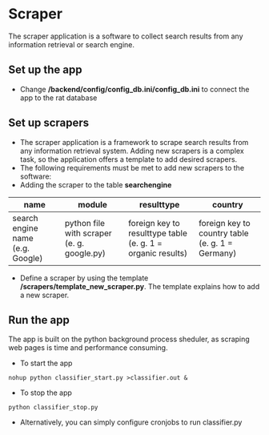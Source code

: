 # Scraper
The scraper application is a software to collect search results from any information retrieval or search engine. 

## Set up the app

- Change **/backend/config/config_db.ini/config_db.ini** to connect the app to the rat database

## Set up scrapers

- The scraper application is a framework to scrape search results from any information retrieval system. Adding new scrapers is a complex task, so the application offers a template to add desired scrapers.
- The following requirements must be met to add new scrapers to the software:
- Adding the scraper to the table **searchengine**
  
| name               | module                   | resulttype                      | country                      |
|--------------------|--------------------------|---------------------------------|------------------------------|
| search engine name<br/>(e.g. Google) | python file with scraper<br/>(e. g. google.py) | foreign key to resulttype table<br/>(e. g. 1 = organic results) | foreign key to country table<br/>(e. g. 1 = Germany) |

- Define a scraper by using the template **/scrapers/template_new_scraper.py**. The template explains how to add a new scraper.

## Run the app

The app is built on the python background process sheduler, as scraping web pages is time and performance consuming.

- To start the app
```
nohup python classifier_start.py >classifier.out &
```

- To stop the app
```
python classifier_stop.py
```

- Alternatively, you can simply configure cronjobs to run classifier.py
